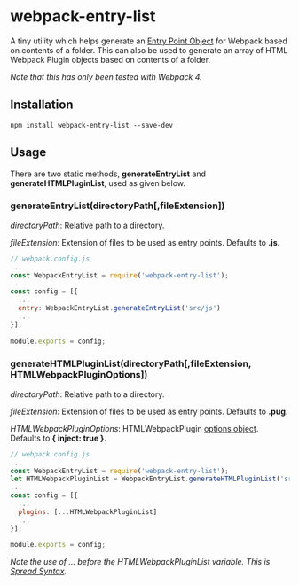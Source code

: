 # webpack-entry-list
A tiny utility which helps generate an [Entry Point Object](https://webpack.js.org/concepts/entry-points/#object-syntax) for Webpack based on contents of a folder. This can also be used to generate an array of HTML Webpack Plugin objects based on contents of a folder.

*Note that this has only been tested with Webpack 4.*

## Installation
```shell
npm install webpack-entry-list --save-dev
```

## Usage

There are two static methods, __generateEntryList__ and __generateHTMLPluginList__, used as given below.


### generateEntryList(directoryPath[,fileExtension])

*directoryPath*: Relative path to a directory.

*fileExtension*: Extension of files to be used as entry points. Defaults to __.js__.

```js
// webpack.config.js
...
const WebpackEntryList = require('webpack-entry-list');
...
const config = [{
  ...
  entry: WebpackEntryList.generateEntryList('src/js')
  ...
}];
	
module.exports = config;
```

### generateHTMLPluginList(directoryPath[,fileExtension, HTMLWebpackPluginOptions])

*directoryPath*: Relative path to a directory.

*fileExtension*: Extension of files to be used as entry points. Defaults to __.pug__.

*HTMLWebpackPluginOptions*: HTMLWebpackPlugin [options object](https://github.com/jantimon/html-webpack-plugin#options). Defaults to __{ inject: true }__.

```js
// webpack.config.js
...
const WebpackEntryList = require('webpack-entry-list');
let HTMLWebpackPluginList = WebpackEntryList.generateHTMLPluginList('src/pug');
...
const config = [{
  ...
  plugins: [...HTMLWebpackPluginList]
  ...
}];
	
module.exports = config;
```

*Note the use of ... before the HTMLWebpackPluginList variable. This is [Spread Syntax](https://developer.mozilla.org/en-US/docs/Web/JavaScript/Reference/Operators/Spread_syntax).*